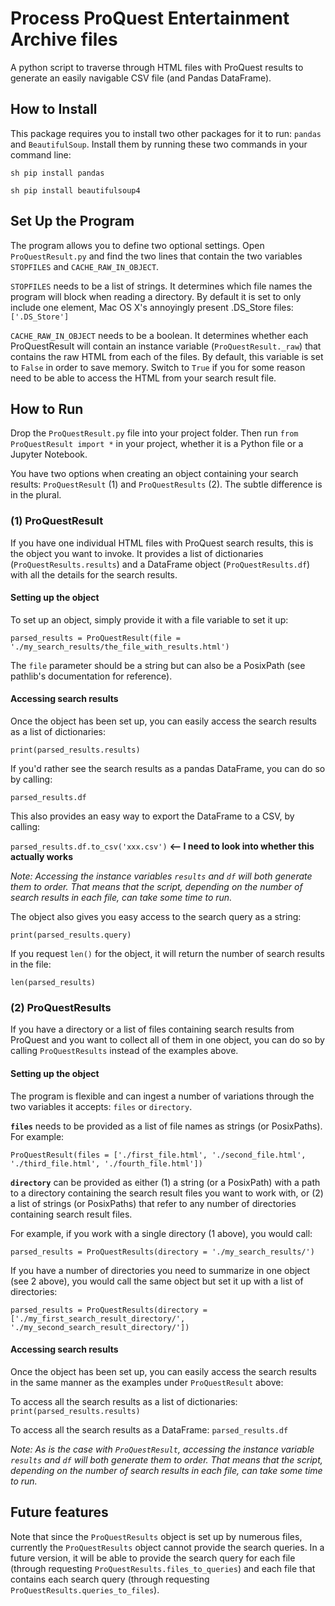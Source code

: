# Process ProQuest Entertainment Archive files

A python script to traverse through HTML files with ProQuest results to generate an easily navigable CSV file (and Pandas DataFrame).


## How to Install

This package requires you to install two other packages for it to run: `pandas` and `BeautifulSoup`. Install them by running these two commands in your command line:

`sh pip install pandas`

`sh pip install beautifulsoup4`


## Set Up the Program

The program allows you to define two optional settings. Open `ProQuestResult.py` and find the two lines that contain the two variables `STOPFILES` and `CACHE_RAW_IN_OBJECT`.

`STOPFILES` needs to be a list of strings. It determines which file names the program will block when reading a directory. By default it is set to only include one element, Mac OS X's annoyingly present .DS_Store files: `['.DS_Store']`

`CACHE_RAW_IN_OBJECT` needs to be a boolean. It determines whether each ProQuestResult will contain an instance variable (`ProQuestResult._raw`) that contains the raw HTML from each of the files. By default, this variable is set to `False` in order to save memory. Switch to `True` if you for some reason need to be able to access the HTML from your search result file.


## How to Run

Drop the `ProQuestResult.py` file into your project folder. Then run `from ProQuestResult import *` in your project, whether it is a Python file or a Jupyter Notebook.

You have two options when creating an object containing your search results: `ProQuestResult` (1) and `ProQuestResults` (2). The subtle difference is in the plural.


### (1) ProQuestResult

If you have one individual HTML files with ProQuest search results, this is the object you want to invoke. It provides a list of dictionaries (`ProQuestResults.results`) and a DataFrame object (`ProQuestResults.df`) with all the details for the search results.


#### Setting up the object

To set up an object, simply provide it with a file variable to set it up: 

`parsed_results = ProQuestResult(file = './my_search_results/the_file_with_results.html')`

The `file` parameter should be a string but can also be a PosixPath (see pathlib's documentation for reference).


#### Accessing search results

Once the object has been set up, you can easily access the search results as a list of dictionaries:

`print(parsed_results.results)`

If you'd rather see the search results as a pandas DataFrame, you can do so by calling:

`parsed_results.df`

This also provides an easy way to export the DataFrame to a CSV, by calling:

`parsed_results.df.to_csv('xxx.csv')` **<-- I need to look into whether this actually works**

*Note: Accessing the instance variables `results` and `df` will both generate them to order. That means that the script, depending on the number of search results in each file, can take some time to run.*

The object also gives you easy access to the search query as a string:

`print(parsed_results.query)`

If you request `len()` for the object, it will return the number of search results in the file:

`len(parsed_results)`


### (2) ProQuestResults

If you have a directory or a list of files containing search results from ProQuest and you want to collect all of them in one object, you can do so by calling `ProQuestResults` instead of the examples above.


#### Setting up the object

The program is flexible and can ingest a number of variations through the two variables it accepts: `files` or `directory`.

**`files`** needs to be provided as a list of file names as strings (or PosixPaths). For example:

`ProQuestResult(files = ['./first_file.html', './second_file.html', './third_file.html', './fourth_file.html'])`

**`directory`** can be provided as either (1) a string (or a PosixPath) with a path to a directory containing the search result files you want to work with, or (2) a list of strings (or PosixPaths) that refer to any number of directories containing search result files.

For example, if you work with a single directory (1 above), you would call:

`parsed_results = ProQuestResults(directory = './my_search_results/')`

If you have a number of directories you need to summarize in one object (see 2 above), you would call the same object but set it up with a list of directories:

`parsed_results = ProQuestResults(directory = ['./my_first_search_result_directory/', './my_second_search_result_directory/'])`


#### Accessing search results

Once the object has been set up, you can easily access the search results in the same manner as the examples under `ProQuestResult` above:

To access all the search results as a list of dictionaries: `print(parsed_results.results)`

To access all the search results as a DataFrame: `parsed_results.df`

*Note: As is the case with `ProQuestResult`, accessing the instance variable `results` and `df` will both generate them to order. That means that the script, depending on the number of search results in each file, can take some time to run.*


## Future features

Note that since the `ProQuestResults` object is set up by numerous files, currently the `ProQuestResults` object cannot provide the search queries. In a future version, it will be able to provide the search query for each file (through requesting `ProQuestResults.files_to_queries`) and each file that contains each search query (through requesting `ProQuestResults.queries_to_files`).